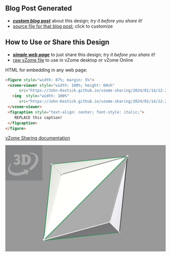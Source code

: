 
## Blog Post Generated

 - [***custom blog post***](<https://John-Kostick.github.io/vzome-sharing/2024/01/14/Triakis-Tetrahedron-Construction-12-27-46.html>) about this design; *try it before you share it!*
 - [source file for that blog post](<https://github.com/John-Kostick/vzome-sharing/edit/main/_posts/2024-01-14-Triakis-Tetrahedron-Construction-12-27-46.md>); click to customize
 


## How to Use or Share this Design

 - [***simple web page***](<https://John-Kostick.github.io/vzome-sharing/2024/01/14/12-27-46-Triakis-Tetrahedron-Construction/>) to just share this design; *try it before you share it!*
 - [raw vZome file](<https://raw.githubusercontent.com/John-Kostick/vzome-sharing/main/2024/01/14/12-27-46-Triakis-Tetrahedron-Construction/Triakis-Tetrahedron-Construction.vZome>) to use in vZome desktop or vZome Online
 
 HTML for embedding in any web page:
 ```html
<figure style="width: 87%; margin: 5%">
  <vzome-viewer style="width: 100%; height: 60vh"
       src="https://John-Kostick.github.io/vzome-sharing/2024/01/14/12-27-46-Triakis-Tetrahedron-Construction/Triakis-Tetrahedron-Construction.vZome" >
    <img  style="width: 100%"
       src="https://John-Kostick.github.io/vzome-sharing/2024/01/14/12-27-46-Triakis-Tetrahedron-Construction/Triakis-Tetrahedron-Construction.png" >
  </vzome-viewer>
  <figcaption style="text-align: center; font-style: italic;">
     REPLACE this caption!
  </figcaption>
</figure>
 ```

[vZome Sharing documentation](https://vzome.github.io/vzome/sharing.html#how-it-works)

![Image](<Triakis-Tetrahedron-Construction.png>)

